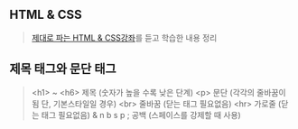 ## HTML & CSS
> [제대로 파는 HTML & CSS강좌](https://www.youtube.com/watch?v=TrC2x4N0XqY&t=5127s)를 듣고 학습한 내용 정리

## 제목 태그와 문단 태그
> &lt;h1&gt; ~ &lt;h6&gt; 제목 (숫자가 높을 수록 낮은 단계)
> &lt;p&gt; 문단 (각각의 줄바꿈이 됨 단, 기본스타일일 경우)
> &lt;br&gt; 줄바꿈 (닫는 태그 필요없음)
> &lt;hr&gt; 가로줄 (닫는 태그 필요없음)
> & n b s p ;	공백 (스페이스를 강제할 때 사용)
